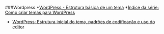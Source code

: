 ###Wordpress
 *[WordPress - Estrutura básica de um tema](http://blog.da2k.com.br/2015/01/09/wordpress-estrutura-basica-de-um-tema/)
 *[Índice da série: Como criar temas para WordPress](http://blog.da2k.com.br/2015/01/11/indice-da-serie-como-criar-temas-para-wordpress/)
* [WordPress: Estrutura inicial do tema, padrões de codificação e uso do editor](http://blog.da2k.com.br/2015/01/12/wordpress-estrutura-inicial-do-tema-padroes-de-codificacao-e-uso-do-editor/)
